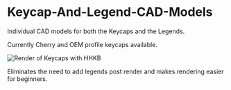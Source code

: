 # Keycap-And-Legend-CAD-Models

Individual CAD models for both the Keycaps and the Legends.

Currently Cherry and OEM profile keycaps available.

![Render of Keycaps with HHKB](https://github.com/mattling9/Keycap-And-Legend-CAD-Models/blob/master/Renders/GMK%20Red%20Samurai%20%2B%20HHKB%202.jpg)

Eliminates the need to add legends post render and makes rendering easier for beginners.
